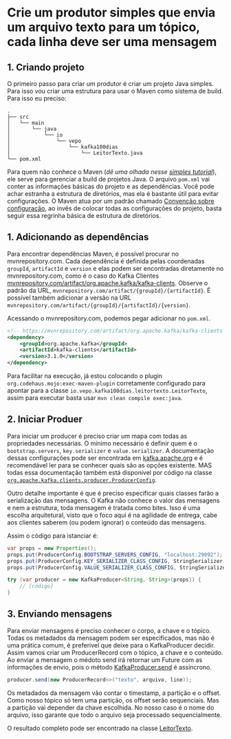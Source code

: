 # Crie um produtor simples que envia um arquivo texto para um tópico, cada linha deve ser uma mensagem

## 1. Criando projeto

O primeiro passo para criar um produtor é criar um projeto Java simples. Para isso vou criar uma estrutura para usar o Maven como sistema de build. Para isso eu preciso:

```
.
├── src
│   └── main
│       └── java
│           └── io
│               └── vepo
│                   └── kafka100dias
│                       └── LeitorTexto.java
└── pom.xml
```

Para quem não conhece o Maven (_dê uma olhada nesse [simples tutorial](https://github.com/dev-roadmap/backend-roadmap/blob/main/caso-de-uso-00-configurando-um-projeto-quarkus.md)_), ele serve para gerenciar a build de projetos Java. O arquivo `pom.xml` vai conter as informações básicas do projeto e as dependências. Você pode achar estranha a estrutura de diretórios, mas ela é bastante útil para evitar configurações. O Maven atua por um padrão chamado [Convenção sobre configuração](https://pt.wikipedia.org/wiki/Conven%C3%A7%C3%A3o_sobre_configura%C3%A7%C3%A3o), ao invês de colocar todas as configurações do projeto, basta seguir essa regrinha básica de estrutura de diretórios.

## 1. Adicionando as dependências

Para encontrar dependências Maven, é possível procurar no mvnrepository.com. Cada dependência é definida pelas coordenadas `groupId`, `artifactId` e `version` e elas podem ser encontradas diretamente no mvnrepository.com, como é o caso do Kafka Clientes [mvnrepository.com/artifact/org.apache.kafka/kafka-clients](https://mvnrepository.com/artifact/org.apache.kafka/kafka-clients). Observe o padrão da URL, `mvnrepository.com/artifact/{groupId}/{artifactId}`. É possível também adicionar a versão na URL `mvnrepository.com/artifact/{groupId}/{artifactId}/{version}`.

Acessando o mvnrepository.com, podemos pegar adicionar no `pom.xml`.

```xml
<!-- https://mvnrepository.com/artifact/org.apache.kafka/kafka-clients -->
<dependency>
    <groupId>org.apache.kafka</groupId>
    <artifactId>kafka-clients</artifactId>
    <version>3.1.0</version>
</dependency>
```

Para facilitar na execução, já estou colocando o plugin `org.codehaus.mojo:exec-maven-plugin` corretamente configurado para apontar para a classe `io.vepo.kafka100dias.leitortexto.LeitorTexto`, assim para executar basta usar `mvn clean compile exec:java`.

## 2. Iniciar Produer

Para iniciar um producer é preciso criar um mapa com todas as propriedades necessárias. O mínimo necessário é definir quem é o `bootstrap.servers`, `key.serializer` e `value.serializer`. A documentação dessas configurações pode ser encontrada em [kafka.apache.org](https://kafka.apache.org/documentation/#producerconfigs) e é recomendável ler para se conhecer quais são as opções existente. MAS todas essa documentação também está disponível por código na classe [`org.apache.kafka.clients.producer.ProducerConfig`](https://kafka.apache.org/31/javadoc/org/apache/kafka/clients/producer/ProducerConfig.html).

Outro detalhe importante é que é preciso especificar quais classes farão a serialização das mensagens. O Kafka não conhece o valor das mensagens e nem a estrutura, toda mensagem é tratada como bites. Isso é uma escolha arquitetural, visto que o foco aqui é na agilidade de entrega, cabe aos clientes saberem (ou podem ignorar) o conteúdo das mensagens.

Assim o código para istanciar é:

```java
var props = new Properties();
props.put(ProducerConfig.BOOTSTRAP_SERVERS_CONFIG, "localhost:29092");
props.put(ProducerConfig.KEY_SERIALIZER_CLASS_CONFIG, StringSerializer.class);
props.put(ProducerConfig.VALUE_SERIALIZER_CLASS_CONFIG, StringSerializer.class);

try (var producer = new KafkaProducer<String, String>(props)) {
    // [código]
}
```

## 3. Enviando mensagens

Para enviar mensagens é preciso conhecer o corpo, a chave e o tópico. Todas os metadados da mensagem podem ser especificados, mas não é uma prática comum, é preferivel que deixe para o KafkaProducer decidir. Assim vamos criar um ProducerRecord com o tópico, a chave e o conteúdo. Ao enviar a mensagem o médoto send irá retornar um Future com as informações de envio, pois o método [KafkaProducer.send](https://kafka.apache.org/31/javadoc/org/apache/kafka/clients/producer/KafkaProducer.html#send(org.apache.kafka.clients.producer.ProducerRecord)) é assíncrono.

```java
producer.send(new ProducerRecord<>("texto", arquivo, line));
```

Os metadados da mensagem vão contar o timestamp, a partição e o offset. Como nosso tópico só tem uma partição, os offset serão sequenciais. Mas a partição vai depender da chave escolhida. No nosso caso é o nome do arquivo, isso garante que todo o arquivo seja processado sequencialmente.

O resultado completo pode ser encontrado na classe [LeitorTexto](/dia-002/produtor/src/main/java/io/vepo/kafka100dias/leitortexto/LeitorTexto.java).